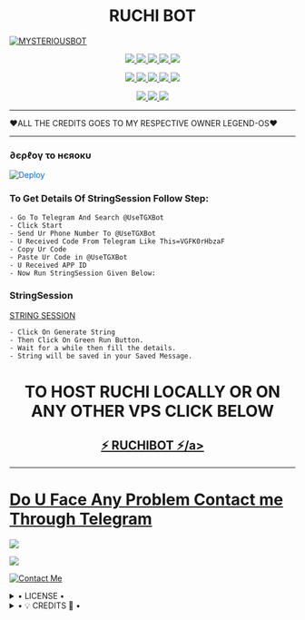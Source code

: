 <h1 align="center">
<b> RUCHI BOT</b>
</h1>

[![MYSTERIOUSBOT](https://telegra.ph/file/c2d5f8f0d0f2fc84ac87a.jpg)](https://github.com/RUCHI-OS/RUCHIBOT)


<p align="center">
<a href="https://github.com/RUCHI-OS/RUCHIBOT" alt="GitHub closed issues"> <img src="https://img.shields.io/github/issues-closed-raw/RUCHI-OS/RUCHIBOT?style=flat&logo=github&color=success" /> </a>
<a href="https://github.com/RUCHI-OS/RUCHIBOT/graphs/contributors" alt="GitHub contributors"> <img src="https://img.shields.io/github/contributors/RUCHI-OS/RUCHIBOT?style=flat&logo=github" /> </a>
<a href="https://github.com/RUCHI-OS/RUCHIBOT/network/members" alt="GitHub forks"> <img src="https://img.shields.io/github/forks/RUCHI-OS/RUCHIBOT?label=Forks&logo=github" /> </a>
<a href="https://github.com/RUCHI-OS/RUCHIBOT" alt="GitHub closed pull requests"> <img src="https://img.shields.io/github/issues-pr-closed-raw/RUCHI-OS/RUCHIBOT?color=success" /> </a>
<a href="https://github.com/RUCHI-OS/RUCHIBOT" alt="GitHub issues"> <img src="https://img.shields.io/github/issues-raw/RUCHI-OS/RUCHIBOT?style=flat&logo=github&color=yellow" /> </a>
</p>
<p align="center">
<a href="https://github.com/RUCHI-OS/RUCHIBOT" alt="GitHub release (latest by date including pre-releases)"> <img src="https://img.shields.io/github/v/release/RUCHI-OS/RUCHIBOT?include_prereleases?style=flat&logo=github" /> </a>
<a href="https://www.python.org/" alt="made-with-python"> <img src="https://img.shields.io/badge/Made%20with-Python-1f425f.svg?style=flat&logo=python&color=blue" /> </a>
<a href="https://github.com/RUCHI-OS/RUCHIBOT" alt="Docker!"> <img src="https://aleen42.github.io/badges/src/docker.svg" /> </a>
<a href="https://github.com/RUCHI-OS/RUCHIBOT" alt="GitHub repo size"> <img src="https://img.shields.io/github/repo-size/MYSTERIOUS-OS/MYSTERIOUSBOT" /> </a>
<a href="https://github.com/RUCHI-OS/RUCHIBOT/blob/master/LICENSE" alt="GPLv3 license"> <img src="https://img.shields.io/badge/License-GPLv3-blue.svg" /> </a>
</p>
<p align="center">
<a href="https://t.me/MYSTERIOUS_EMPIRE" alt="Telegram!"> <img src="https://aleen42.github.io/badges/src/telegram.svg" /> </a>
<a href="https://github.com/RUCHI-OS/RUCHIBOT/graphs/commit-activity" alt="Maintenance"> <img src="https://img.shields.io/badge/Maintained%3F-yes-green.svg" /> </a>
<a href="https://makeapullrequest.com" alt="PRs Welcome"> <img src="https://img.shields.io/badge/PRs-welcome-brightgreen.svg?style=flat-square" /> </a>
</p>


------------

❤ALL THE CREDITS GOES TO MY RESPECTIVE OWNER LEGEND-OS❤


------------
<h3> ∂єρℓογ το нєяοκυ </h3>


<a href="https://dashboard.heroku.com/new?button-url=https%3A%2F%2Fgithub.com%2FRUCHI-OS%2FRUCHIBOT&template=https%3A%2F%2Fgithub.com%2FRUCHI-OS%2FRUCHIBOT" rel="nofollow" style="background-color: initial; box-sizing: border-box; color: #0366d6; text-decoration-line: none;"><img alt="Deploy" data-canonical-src="https://www.herokucdn.com/deploy/button.svg" src="https://camo.githubusercontent.com/83b0e95b38892b49184e07ad572c94c8038323fb/68747470733a2f2f7777772e6865726f6b7563646e2e636f6d2f6465706c6f792f627574746f6e2e737667" style="border-style: none; box-sizing: initial; max-width: 100%;" /></a></div>
</a>


### To Get Details Of StringSession Follow Step: 

    - Go To Telegram And Search @UseTGXBot
    - Click Start
    - Send Ur Phone Number To @UseTGXBot
    - U Received Code From Telegram Like This=VGFK0rHbzaF
    - Copy Ur Code
    - Paste Ur Code in @UseTGXBot
    - U Received APP ID
    - Now Run StringSession Given Below:
   

### StringSession

[STRING SESSION](https://repl.it/@KrishnaJaiswal1/MYSTERIOUSBOT#main.py)

    - Click On Generate String
    - Then Click On Green Run Button.
    - Wait for a while then fill the details.
    - String will be saved in your Saved Message.


<h1 align="center">TO HOST RUCHI LOCALLY OR ON ANY OTHER VPS CLICK BELOW</h1>

<h2 align="center"> <a href="https://github.com/RUCHI-OS/RUCHIBOT">⚡ RUCHIBOT ⚡/a></h2>

------------
# Do U Face Any Problem Contact me Through Telegram 

<a href="https://t.me/MYSTERIOUS_EMPIRE"><img src="https://img.shields.io/badge/Mysterious%20Group-red.svg?style=for-the-badge&logo=Telegram"></a>

<a href="https://t.me/Legend_Mr_Hacker"><img src="https://img.shields.io/badge/CREATOR%20ME-blue.svg?style=for-the-badge&logo=Telegram"></a>


[![Contact Me](https://img.shields.io/badge/Telegram-Contact%20Me-informational)](https://t.me/MY5T3R10U5_X)


<details>

  <summary> • LICENSE • </summary>

![](https://www.gnu.org/graphics/gplv3-or-later.png)

MYSTERIOUS-OS

Poject [MYSTERIOUSBOT](https://github.com/MYSTERIOUS-OS/MYSTERIOUSBOT) is free software: you can redistribute it and/or modify

it under the terms of the GNU General Public License as published by

the Free Software Foundation, either version 3 of the License, or

(at your option) any later version.

This program is distributed in the hope that it will be useful,

but WITHOUT ANY WARRANTY; without even the implied warranty of

MERCHANTABILITY or FITNESS FOR A PARTICULAR PURPOSE.  See the

GNU General Public License for more details.

You should have received a copy of the GNU General Public License

along with this program. If not, see <https://www.gnu.org/licenses/>.

</details>

<details>

  <summary> • 💡 CREDITS 💞 • </summary>
  
• [LEGEND](https://github.com/LEGEND-OS)
